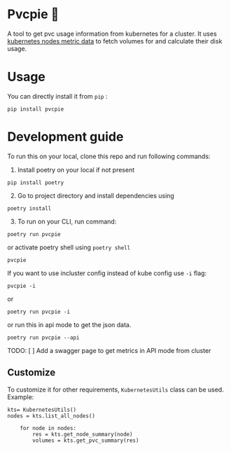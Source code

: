 # Pvcpie 🍰
A tool to get pvc usage information from kubernetes for a cluster. It uses [kubernetes nodes metric data](https://kubernetes.io/docs/reference/instrumentation/node-metrics/) to fetch volumes for and calculate their disk usage.

# Usage

You can directly install it from `pip` :
```
pip install pvcpie
```

# Development guide

To run this on your local, clone this repo and run following commands:

1. Install poetry on your local if not present
```
pip install poetry
```

2. Go to project directory and install dependencies using
```
poetry install
```

3. To run on your CLI, run command:
```
poetry run pvcpie
```

or activate poetry shell using `poetry shell`
```
pvcpie
```

If you want to use incluster config instead of kube config use `-i` flag:
```
pvcpie -i
```
or
```
poetry run pvcpie -i
```

or run this in api mode to get the json data. 
```
poetry run pvcpie --api
```
TODO:
[ ] Add a swagger page to get metrics in API mode from cluster

## Customize

To customize it for other requirements, `KubernetesUtils` class can be used. Example:
```
kts= KubernetesUtils()
nodes = kts.list_all_nodes()

    for node in nodes:
        res = kts.get_node_summary(node)
        volumes = kts.get_pvc_summary(res)

```